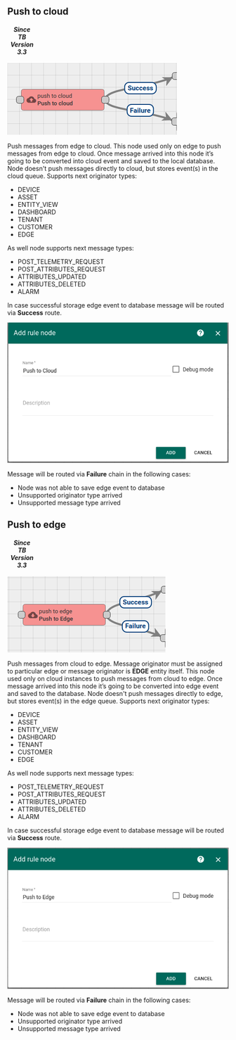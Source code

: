## Push to cloud 

<table  style="width:12%">
   <thead>
     <tr>
	 <td style="text-align: center"><strong><em>Since TB Version 3.3</em></strong></td>
     </tr>
   </thead>
</table> 

![image](/images/edge/nodes/push-to-cloud.png)

Push messages from edge to cloud. This node used only on edge to push messages from edge to cloud. Once message arrived into this node it’s going to be converted into cloud event and saved to the local database. Node doesn't push messages directly to cloud, but stores event(s) in the cloud queue.
Supports next originator types:
- DEVICE
- ASSET
- ENTITY_VIEW
- DASHBOARD
- TENANT
- CUSTOMER
- EDGE

As well node supports next message types:
- POST_TELEMETRY_REQUEST
- POST_ATTRIBUTES_REQUEST
- ATTRIBUTES_UPDATED
- ATTRIBUTES_DELETED
- ALARM

In case successful storage edge event to database message will be routed via **Success** route.

![image](/images/edge/nodes/push-to-cloud-form.png)

Message will be routed via **Failure** chain in the following cases:
- Node was not able to save edge event to database
- Unsupported originator type arrived
- Unsupported message type arrived

## Push to edge 

<table  style="width:12%">
   <thead>
     <tr>
	 <td style="text-align: center"><strong><em>Since TB Version 3.3</em></strong></td>
     </tr>
   </thead>
</table> 

![image](/images/edge/nodes/push-to-edge.png)

Push messages from cloud to edge. Message originator must be assigned to particular edge or message originator is **EDGE** entity itself. This node used only on cloud instances to push messages from cloud to edge. Once message arrived into this node it’s going to be converted into edge event and saved to the database. Node doesn't push messages directly to edge, but stores event(s) in the edge queue.
Supports next originator types:
- DEVICE
- ASSET
- ENTITY_VIEW
- DASHBOARD
- TENANT
- CUSTOMER
- EDGE

As well node supports next message types:
- POST_TELEMETRY_REQUEST
- POST_ATTRIBUTES_REQUEST
- ATTRIBUTES_UPDATED
- ATTRIBUTES_DELETED
- ALARM

In case successful storage edge event to database message will be routed via **Success** route.

![image](/images/edge/nodes/push-to-edge-form.png)

Message will be routed via **Failure** chain in the following cases:
- Node was not able to save edge event to database
- Unsupported originator type arrived
- Unsupported message type arrived
